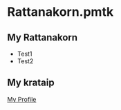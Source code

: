 # Rattanakorn.pmtk
## My Rattanakorn
* Test1
* Test2
## My krataip

[My Profile](https://krataip.github.io/Rattanakorn.pmtk/Assign1)

